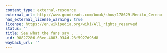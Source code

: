 ```yaml
---
content_type: external-resource
external_url: http://www.goodreads.com/book/show/178629.Benito_Cereno
has_external_license_warning: true
license: https://en.wikipedia.org/wiki/All_rights_reserved
status: ''
title: See what the fans say . . .
uid: 98827286-03ee-4003-934d-23f5927d93d8
wayback_url: ''
---
```

